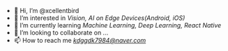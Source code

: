 - 👋 Hi, I’m @xcellentbird
- 👀 I’m interested in *Vision, AI on Edge Devices(Android, iOS)*
- 🌱 I’m currently learning *Machine Learning, Deep Learning, React Native*
- 💞️ I’m looking to collaborate on ...
- 📫 How to reach me *kdggdk7984@naver.com*

<!---
xcellentbird/xcellentbird is a ✨ special ✨ repository because its `README.md` (this file) appears on your GitHub profile.
You can click the Preview link to take a look at your changes.
--->

